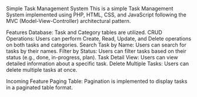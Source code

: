 Simple Task Management System
This is a simple Task Management System implemented using PHP, HTML, CSS, and JavaScript following the MVC (Model-View-Controller) architectural pattern.

Features
Database: Task and Category tables are utilized.
CRUD Operations: Users can perform Create, Read, Update, and Delete operations on both tasks and categories.
Search Task by Name: Users can search for tasks by their names.
Filter by Status: Users can filter tasks based on their status (e.g., done, in-progress, plan).
Task Detail View: Users can view detailed information about a specific task.
Delete Multiple Tasks: Users can delete multiple tasks at once.


Incoming Feature
Paging Table: Pagination is implemented to display tasks in a paginated table format.